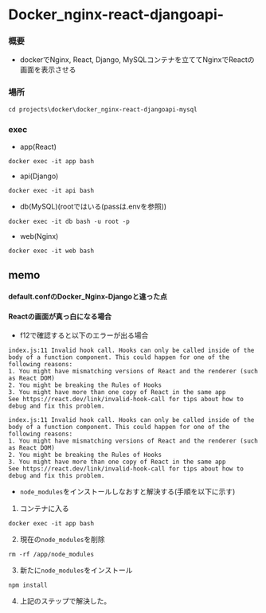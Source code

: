 # Docker_nginx-react-djangoapi-
### 概要
- dockerでNginx, React, Django, MySQLコンテナを立ててNginxでReactの画面を表示させる

### 場所
```
cd projects\docker\docker_nginx-react-djangoapi-mysql
```

### exec
- app(React)
```
docker exec -it app bash
```
- api(Django)
```
docker exec -it api bash
```
- db(MySQL)(rootではいる(passは.envを参照))
```
docker exec -it db bash -u root -p
```
- web(Nginx)
```
docker exec -it web bash
```


## memo
#### default.confのDocker_Nginx-Djangoと違った点


#### Reactの画面が真っ白になる場合
- f12で確認すると以下のエラーが出る場合
```
index.js:11 Invalid hook call. Hooks can only be called inside of the body of a function component. This could happen for one of the following reasons:
1. You might have mismatching versions of React and the renderer (such as React DOM)
2. You might be breaking the Rules of Hooks
3. You might have more than one copy of React in the same app
See https://react.dev/link/invalid-hook-call for tips about how to debug and fix this problem.
```
```
index.js:11 Invalid hook call. Hooks can only be called inside of the body of a function component. This could happen for one of the following reasons:
1. You might have mismatching versions of React and the renderer (such as React DOM)
2. You might be breaking the Rules of Hooks
3. You might have more than one copy of React in the same app
See https://react.dev/link/invalid-hook-call for tips about how to debug and fix this problem.
```
- ```node_modules```をインストールしなおすと解決する(手順を以下に示す)
1. コンテナに入る
```
docker exec -it app bash
```
2. 現在の```node_modules```を削除
```
rm -rf /app/node_modules
```
3. 新たに```node_modules```をインストール
```
npm install
```
4. 上記のステップで解決した。